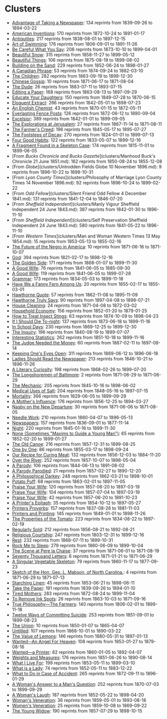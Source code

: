 # Clusters

* [Advantage of Taking a Newspaper](clusters/18410703-sn85054702-AdvantageOfTakingANewspaper.md): 134 reprints from 1839-09-26 to 1894-03-22
* [American Inventions](clusters/18750702-sn89077510-AmericanInventions.md): 170 reprints from 1872-10-24 to 1891-01-17
* [Antiquities](clusters/18491020-sn82015408-Antiquities.md): 217 reprints from 1838-08-01 to 1897-12-15
* [Art of Swimming](clusters/18520804-sn83035101-ArtOfSwimming.md): 176 reprints from 1806-09-01 to 1891-11-26
* [Be Careful What You Say](clusters/18731010-sn83032041-BeCarefulWhatYouSay.md): 206 reprints from 1873-10-10 to 1899-04-01
* [Beautiful Snow](clusters/18590113-sn86081096-BeautifulSnow.md): 315 reprints from 1858-11-27 to 1899-05-12
* [Beautiful Things](clusters/18751016-sn84038806-BeautifulThings.md): 106 reprints from 1875-08-19 to 1899-08-02
* [Building on the Sand](clusters/18520811-sn84026897-BuildingOnTheSand.md): 229 reprints from 1852-06-24 to 1898-01-27
* [A Canadian Phrase](clusters/18751023-sn84038126-ACanadianPhrase.md): 53 reprints from 1874-09-24 to 1882-03-10
* [The Children](clusters/18640902-sn84038223-TheChildren.md): 282 reprints from 1863-09-19 to 1899-12-30
* [Chinese Gossip](clusters/18710617-sn83025925-ChineseGossip.md): 10 reprints from 1871-06-17 to 1871-08-04
* [The Dude](clusters/18830723-sn84022871-TheDude.md): 26 reprints from 1883-07-11 to 1893-07-15
* [Editing a Paper](clusters/18801119-sn87062082-EditingAPaper.md): 168 reprints from 1863-08-13 to 1897-09-29
* [Educate Your Daughters](clusters/18500316-sn83035487-EducateYourDaughters.md): 150 reprints from 1849-07-28 to 1870-06-15
* [Eloquent Extract](clusters/18430908-sn98060050-EloquentExtract.md): 266 reprints from 1842-05-01 to 1898-07-23
* [An English Chemist](clusters/18701117-sn84028821-EnglishChemist.md): 43 reprints from 1870-01-15 to 1872-05-11
* [Everlasting Fence Posts](clusters/18720619-sn840232209-EverlastingFencePost.md): 126 reprints from 1872-06-12 to 1890-09-04
* [Excelsior](clusters/18420106-sn83030212-Excelsior.md): 389 reprints from 1842-01-01 to 1899-09-05
* [The Explorations at Jerusalem](clusters/18710629-sn84026753-ExplorationsAtJerusalem.md): 27 reprints from 1867-11-14 to 1871-08-11
* [The Farmer's Creed](clusters/18570709-sn82015486-FarmersCreed.md): 196 reprints from 1845-05-17 to 1895-07-27
* [The Footsteps of Decay](clusters/18640117-sn82015407-TheFootstepsOfDecay.md): 270 reprints from 1824-01-01 to 1899-07-13
* [Four Good Habits](clusters/18520309-sn85026466-FourGoodHabits.md): 122 reprints from 1833-05-07 to 1899-12-16
* [A Fragment Found in a Skeleton Case](clusters/18360226-sn83035366-FragmentFoundInASkeletonCase.md): 174 reprints from 1815-11-01 to 1899-06-05
* [From _Bucks Chronicle and Bucks Gazette_](clusters/Manhood Buck's Chronicle 21 June 1851.md): 162 reprints from 1850-08-24 to 1855-12-08
* [From _Globe_](clusters/Untrodden Fields Globe 10 November 1896.md): 9 reprints from 1896-10-22 to 1898-10-31
* [From _Lyon County Times_](clusters/Philosophy of Marriage Lyon County Times 14 November 1896.md): 92 reprints from 1896-10-24 to 1899-02-22
* [From _Odd Fellow_](clusters/Silent Friend Odd Fellow 4 December 1841.md): 131 reprints from 1841-12-04 to 1846-07-20
* [From _Sheffield Independent_](clusters/Manly Vigour Sheffield Independent 24 June 1843.md): 387 reprints from 1842-01-30 to 1896-11-10
* [From _Sheffield Independent_](clusters/Self Preservation Sheffield Independent 24 June 1843.md): 580 reprints from 1841-05-22 to 1896-11-10
* [From _Western Times_](clusters/Man and Woman Western Times 13 May 1854.md): 15 reprints from 1853-05-13 to 1855-02-16
* [The Future of the Negro in America](clusters/18710629-sn84026753-FutureoftheNegro.md): 10 reprints from 1871-06-16 to 1871-10-07
* [God](clusters/18380718-sn83025661-God.md): 394 reprints from 1821-02-17 to 1898-12-16
* [The Golden Side](clusters/18680107-sn84020712-TheGoldenSide.md): 171 reprints from 1868-01-07 to 1899-11-30
* [A Good Wife](clusters/18430327-sn83016922-AGoodWife.md): 76 reprints from 1841-06-05 to 1885-09-30
* [A Good Wife](clusters/18430527-sn83016922-AGoodWife.md): 119 reprints from 1841-06-05 to 1899-07-28
* [Grammar](clusters/18460108-sn84022687-Grammar.md): 173 reprints from 1834-05-03 to 1899-11-18
* [Have We a Fanny Fern Among Us](clusters/18550222-sn85025007-IsThereFannyFernAmongUs.md): 20 reprints from 1855-02-17 to 1855-03-01
* [Hawthorne Quote](clusters/18750702-sn84024738-HawthorneQuote.md): 57 reprints from 1862-11-08 to 1895-11-09
* [Hawthorne Truly Says](clusters/18970409-sn82014635-HawthorneTrulySays.md): 90 reprints from 1897-04-08 to 1898-07-21
* [House Cleaning](clusters/18710426-sn84023209-HouseCleaning.md): 24 reprints from 1871-04-08 to 1872-03-02
* [Household Economy](clusters/18520205-sn84023200-HouseholdEconomy.md): 156 reprints from 1852-01-20 to 1879-01-25
* [How to Treat Insect Stings](clusters/18770212-sn82014805-HowToTreatInsectStings.md): 63 reprints from 1874-10-09 to 1898-04-23
* [If I Should Die To-night](clusters/18730709-sn84028385-IfIShouldDieTonight.md): 137 reprints from 1873-06-18 to 1899-11-16
* [In School Days](clusters/18700103-sn84026844-InSchoolDays.md): 230 reprints from 1869-12-25 to 1899-12-30
* [The Inquiry](clusters/18401205-sn83016957-TheInquiry.md): 196 reprints from 1840-08-19 to 1899-07-07
* [Interesting Statistics](clusters/18530719-sn86053240-InterestingStatistics.md): 262 reprints from 1851-10-18 to 1899-11-16
* [The Judge Needed the Money](clusters/18870304-sn2001063112-JudgeNeededTheMoney.md): 60 reprints from 1887-02-11 to 1897-08-14
* [Keeping One's Eyes Open](clusters/18690715-sn90061771-KeepingOnesEyesOpen.md): 311 reprints from 1869-06-12 to 1896-06-18
* [Ladies Should Read the Newspaper](clusters/18581111-sn84028820-LadiesShouldReadTheNewspaper.md): 213 reprints from 1846-10-21 to 1896-11-26
* [A Literary Curiosity](clusters/18680308-sn82015775-ALiteraryCuriosity.md): 198 reprints from 1868-02-26 to 1899-07-20
* [The Longshoremen of Baltimore](clusters/18710629-sn84026753-LongshoremenofBaltimore.md): 2 reprints from 1871-06-29 to 1871-06-29
* [The Mechanic](clusters/18451113-sn84023209-Mechanic.md): 205 reprints from 1845-10-16 to 1898-06-02
* [Medical Uses of Salt](clusters/18480701-SciAm-MedicalUsesOfSalt.md): 204 reprints from 1848-05-16 to 1897-07-15
* [Mortality](clusters/18391219-sn82015015-Mortality.md): 366 reprints from 1829-06-05 to 1899-09-29
* [A Mother's Influence](clusters/18571114-sn85025181-AMothersInfluence.md): 176 reprints from 1856-12-25 to 1894-03-27
* [Nasby on the New Departure](clusters/18710629-sn84026753-NasbyOnTheNewDeparture.md): 30 reprints from 1871-06-06 to 1871-08-05
* [Needle Work](clusters/18600413-sn84026845-NeedleWork.md): 210 reprints from 1860-04-07 to 1896-05-13
* [Newspapers](clusters/18510710-sn84023200-Newspapers.md): 157 reprints from 1836-09-01 to 1877-11-14
* [Night](clusters/18511121-sn82015378-Night.md): 220 reprints from 1845-01-16 to 1899-11-30
* [None (Sometimes "Maxims to Guide a Young Man")](clusters/18590623-sn88077413-MaximsToGuideAYoungMan.md): 65 reprints from 1852-02-20 to 1899-01-27
* [The Old Canoe](clusters/18600301-sn82014141-TheOldCanoe.md): 216 reprints from 1857-12-31 to 1899-08-25
* [One by One](clusters/18550524-sn85042002-OneByOne.md): 86 reprints from 1855-03-17 to 1898-09-24
* [Our Recipe for Curing Meat](clusters/18621108-sn83016348-OurRecipeForCuringMeat.md): 132 reprints from 1856-12-03 to 1884-11-20
* [Over the River](clusters/18571007-sn83045450-OverTheRiver.md): 252 reprints from 1857-10-07 to 1898-05-04
* [A Parody](clusters/18570304-sn85026466-AParody.md): 106 reprints from 1844-06-13 to 1891-08-02
* [A Parody Parodied](clusters/18570623-sn83045462-AParodyParodied.md): 21 reprints from 1857-02-27 to 1890-12-20
* [A Philosophical Darkey](clusters/18720620-sn85033429-PhilosophicalDarkey.md): 248 reprints from 1862-03-21 to 1898-10-01
* [Potato Puff](clusters/18660223-sn83016107-PotatoPuff.md): 68 reprints from 1863-02-01 to 1897-11-05
* [Praise Your Wife](clusters/18570620-sn84026824-PraiseYourWife.md): 120 reprints from 1857-06-20 to 1897-03-19
* [Praise Your Wife](clusters/18570707-sn83045450-PraiseYourWife.md): 104 reprints from 1857-07-04 to 1897-03-19
* [Praise Your Wife](clusters/18850718-sn84038582-TheGossiper.md): 42 reprints from 1857-06-20 to 1891-10-23
* [A Printer's Epitaph](clusters/18580506-sn97065088-PrintersEpitaph.md): 35 reprints from 1854-10-12 to 1897-05-27
* [Printers Proverbs](clusters/18370826-sn85025180-PrintersProverbs.md): 157 reprints from 1837-08-26 to 1881-11-03
* [Printers and Printing](clusters/18510115-sn84026472-PrintersAndPrinting.md): 145 reprints from 1849-01-01 to 1898-11-26
* [The Properties of the Tomato](clusters/18520820-sn84023127-PropertiesOfTheTomato.md): 223 reprints from 1834-08-22 to 1897-02-19
* [Regularly Sold](clusters/18560821-sn83045462-RegularlySold.md): 212 reprints from 1856-08-21 to 1892-08-21
* [Religious Courtship](clusters/18360420-sn87065654-ReligiousCourtship.md): 247 reprints from 1803-12-31 to 1899-12-16
* [Rest](clusters/18721011-sn84026994-Rest.md): 232 reprints from 1868-07-11 to 1899-10-31
* [Rock Me to Sleep](clusters/18600714-sn82016419-RockMeToSleep.md): 279 reprints from 1860-06-09 to 1899-10-04
* [The Scene at Pere la Chaise](clusters/18710615-sn82014064-SceneAtPereLaChaise.md): 37 reprints from 1871-06-01 to 1871-08-19
* [Seventy Thousand Letters](clusters/18710526-sn87075000-SeventyThousandLetters.md): 6 reprints from 1871-01-21 to 1871-06-29
* [A Singular Vegetable Skeleton](clusters/18601120-sn85025007-SingularVegetableSkeleton.md): 79 reprints from 1860-11-17 to 1877-09-23
* [Sketch of the Hon. Geo. L. Mabson, of North Carolina.](clusters/18710629-sn84026753-SketchofGeorgeMabson.md): 4 reprints from 1871-06-29 to 1871-07-13
* [Starching Linen](clusters/18540819-sn85038518-StarchingLinen.md): 45 reprints from 1853-06-21 to 1898-06-11
* [Take the Paper](clusters/18760328-sn85038115-TakeThePaper.md): 191 reprints from 1839-09-26 to 1894-01-10
* [Tired Mothers](clusters/18720906-sn98060050-TiredMothers.md): 283 reprints from 1872-08-24 to 1899-11-04
* [To Remove Ink Spots](clusters/18631230-sn85054616-ToRemoveInkSpots.md): 26 reprints from 1863-10-03 to 1871-09-16
* [True Philosophy—The Farmers](clusters/18390614-sn98060050-TruePhilosophy.md): 140 reprints from 1806-02-01 to 1899-11-18
* [Twelve Ways of Committing Suicide](clusters/18560816-sn84020109-12WaySuicide.md): 253 reprints from 1851-09-01 to 1899-08-23
* [The Union](clusters/18500109-sn88064476-TheUnion.md): 10 reprints from 1850-01-07 to 1865-04-07
* [Untitled](clusters/18690123-sn82016099-untitled.md): 107 reprints from 1868-10-01 to 1890-03-22
* [The Value of Lemons](clusters/18800610-sn87068079-ValueOfLemons.md): 146 reprints from 1880-05-31 to 1897-01-13
* [Wanted--An Angel For Heaven](clusters/18530325-sn83045461-AnAngelForHeaven.md): 108 reprints from 1853-01-27 to 1879-08-16
* [Wanted—a Printer](clusters/18600105-sn84026845-WantedAPrinter.md): 82 reprints from 1860-01-05 to 1892-04-07
* [Weights and Measures](clusters/18511029-sn85042199-WeightsAndMeasures.md): 176 reprints from 1851-06-26 to 1890-08-14
* [What I Live For](clusters/18530710-sn87076863-WhatILiveFor.md): 199 reprints from 1853-05-11 to 1899-03-10
* [What is a Lady](clusters/18520622-sn82014593-AModelLady.md): 74 reprints from 1852-05-11 to 1883-12-22
* [What to Do in Case of Accident](clusters/18730206-sn85033395-WhatToDoInCaseOfAccident.md): 265 reprints from 1872-09-11 to 1896-01-29
* [A Woman's Answer to a Man's Question](clusters/18710126-sn87076794-WomansAnswer.md): 252 reprints from 1870-07-03 to 1899-09-29
* [A Woman's Laugh](clusters/18530101-sn82014593-AWomansLaugh.md): 187 reprints from 1852-05-22 to 1898-04-20
* [Woman's Veneration](clusters/18600104-sn82014511-WomansVeneration.md): 36 reprints from 1859-05-01 to 1893-08-18
* [Women's Veneration](clusters/18680328-sn83035216-WomensVeneration.md): 25 reprints from 1859-10-08 to 1869-09-22
* [The Young Widow](clusters/18570801-sn88064476-TheYoungWidow.md): 190 reprints from 1857-07-29 to 1898-10-15
